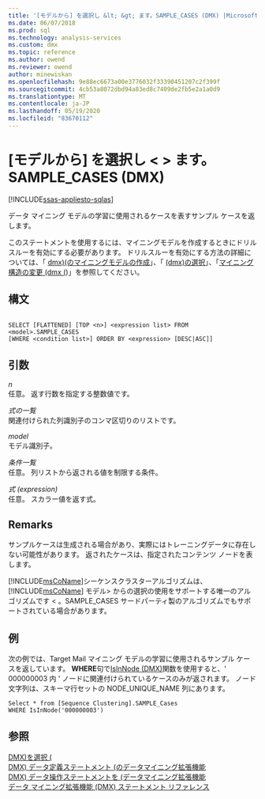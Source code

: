 ```yaml
---
title: '[モデルから] を選択し &lt; &gt; ます。SAMPLE_CASES (DMX) |Microsoft Docs'
ms.date: 06/07/2018
ms.prod: sql
ms.technology: analysis-services
ms.custom: dmx
ms.topic: reference
ms.author: owend
ms.reviewer: owend
author: minewiskan
ms.openlocfilehash: 9e88ec6673a00e3776032f33390451207c2f399f
ms.sourcegitcommit: 4cb53a8072dbd94a83ed8c7409de2fb5e2a1a0d9
ms.translationtype: MT
ms.contentlocale: ja-JP
ms.lasthandoff: 05/19/2020
ms.locfileid: "83670112"
---
```

# <a name="select-from-ltmodelgtsample_cases-dmx"></a>[モデルから] を選択し &lt; &gt; ます。SAMPLE_CASES (DMX)
[!INCLUDE[ssas-appliesto-sqlas](../includes/ssas-appliesto-sqlas.md)]

  データ マイニング モデルの学習に使用されるケースを表すサンプル ケースを返します。  
  
 このステートメントを使用するには、マイニングモデルを作成するときにドリルスルーを有効にする必要があります。 ドリルスルーを有効にする方法の詳細については、「 [dmx&#41;&#40;のマイニングモデルの作成](../dmx/create-mining-model-dmx.md)」、「 [&#40;dmx&#41;の選択](../dmx/select-into-dmx.md)」、「[マイニング構造の変更 (dmx &#40;](../dmx/alter-mining-structure-dmx.md))」を参照してください。  
  
## <a name="syntax"></a>構文  
  
```  
  
SELECT [FLATTENED] [TOP <n>] <expression list> FROM <model>.SAMPLE_CASES  
[WHERE <condition list>] ORDER BY <expression> [DESC|ASC]]  
```  
  
## <a name="arguments"></a>引数  
 *n*  
 任意。 返す行数を指定する整数値です。  
  
 *式の一覧*  
 関連付けられた列識別子のコンマ区切りのリストです。  
  
 *model*  
 モデル識別子。  
  
 *条件一覧*  
 任意。 列リストから返される値を制限する条件。  
  
 *式 (expression)*  
 任意。 スカラー値を返す式。  
  
## <a name="remarks"></a>Remarks  
 サンプルケースは生成される場合があり、実際にはトレーニングデータに存在しない可能性があります。 返されたケースは、指定されたコンテンツ ノードを表します。  
  
 [!INCLUDE[msCoName](../includes/msconame-md.md)]シーケンスクラスターアルゴリズムは、 [!INCLUDE[msCoName](../includes/msconame-md.md)] モデル> からの選択の使用をサポートする唯一のアルゴリズムです \< 。SAMPLE_CASES サードパーティ製のアルゴリズムでもサポートされている場合があります。  
  
## <a name="examples"></a>例  
 次の例では、Target Mail マイニング モデルの学習に使用されるサンプル ケースを返しています。 **WHERE**句で[IsInNode &#40;DMX&#41;](../dmx/isinnode-dmx.md)関数を使用すると、' 000000003 内 ' ノードに関連付けられているケースのみが返されます。 ノード文字列は、スキーマ行セットの NODE_UNIQUE_NAME 列にあります。  
  
```  
Select * from [Sequence Clustering].SAMPLE_Cases  
WHERE IsInNode('000000003')  
```  
  
## <a name="see-also"></a>参照  
 [DMX&#41;を選択 &#40;](../dmx/select-dmx.md)   
 [DMX&#41; データ定義ステートメント &#40;のデータマイニング拡張機能](../dmx/dmx-statements-data-definition.md)   
 [DMX&#41; データ操作ステートメントを &#40;データマイニング拡張機能](../dmx/dmx-statements-data-manipulation.md)   
 [データ マイニング拡張機能 &#40;DMX&#41; ステートメント リファレンス](../dmx/data-mining-extensions-dmx-statements.md)  
  
  
